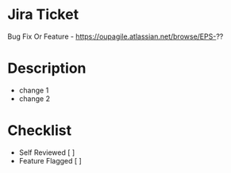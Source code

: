 # Jira Ticket
Bug Fix Or Feature - https://oupagile.atlassian.net/browse/EPS-??

# Description
  - change 1
  - change 2

# Checklist
  - Self Reviewed [ ]
  - Feature Flagged [ ]
  
